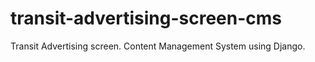 # transit-advertising-screen-cms
Transit Advertising screen. Content Management System using Django.

